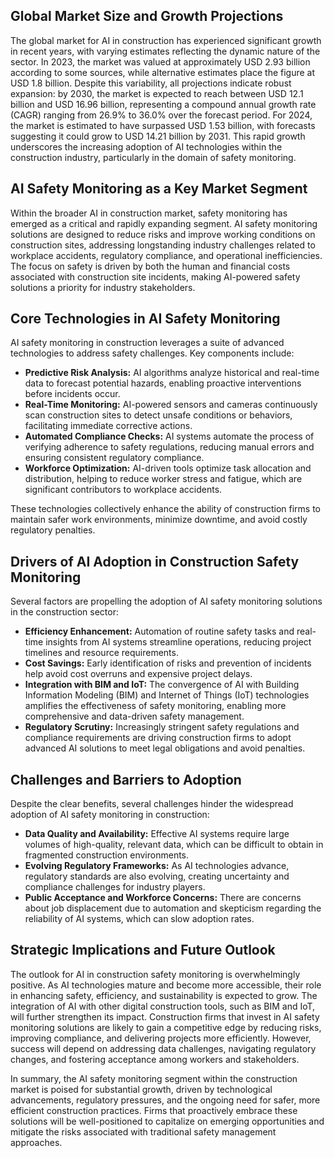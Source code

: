 ## Global Market Size and Growth Projections
The global market for AI in construction has experienced significant growth in recent years, with varying estimates reflecting the dynamic nature of the sector. In 2023, the market was valued at approximately USD 2.93 billion according to some sources, while alternative estimates place the figure at USD 1.8 billion. Despite this variability, all projections indicate robust expansion: by 2030, the market is expected to reach between USD 12.1 billion and USD 16.96 billion, representing a compound annual growth rate (CAGR) ranging from 26.9% to 36.0% over the forecast period. For 2024, the market is estimated to have surpassed USD 1.53 billion, with forecasts suggesting it could grow to USD 14.21 billion by 2031. This rapid growth underscores the increasing adoption of AI technologies within the construction industry, particularly in the domain of safety monitoring.

## AI Safety Monitoring as a Key Market Segment
Within the broader AI in construction market, safety monitoring has emerged as a critical and rapidly expanding segment. AI safety monitoring solutions are designed to reduce risks and improve working conditions on construction sites, addressing longstanding industry challenges related to workplace accidents, regulatory compliance, and operational inefficiencies. The focus on safety is driven by both the human and financial costs associated with construction site incidents, making AI-powered safety solutions a priority for industry stakeholders.

## Core Technologies in AI Safety Monitoring
AI safety monitoring in construction leverages a suite of advanced technologies to address safety challenges. Key components include:
- **Predictive Risk Analysis:** AI algorithms analyze historical and real-time data to forecast potential hazards, enabling proactive interventions before incidents occur.
- **Real-Time Monitoring:** AI-powered sensors and cameras continuously scan construction sites to detect unsafe conditions or behaviors, facilitating immediate corrective actions.
- **Automated Compliance Checks:** AI systems automate the process of verifying adherence to safety regulations, reducing manual errors and ensuring consistent regulatory compliance.
- **Workforce Optimization:** AI-driven tools optimize task allocation and distribution, helping to reduce worker stress and fatigue, which are significant contributors to workplace accidents.

These technologies collectively enhance the ability of construction firms to maintain safer work environments, minimize downtime, and avoid costly regulatory penalties.

## Drivers of AI Adoption in Construction Safety Monitoring
Several factors are propelling the adoption of AI safety monitoring solutions in the construction sector:
- **Efficiency Enhancement:** Automation of routine safety tasks and real-time insights from AI systems streamline operations, reducing project timelines and resource requirements.
- **Cost Savings:** Early identification of risks and prevention of incidents help avoid cost overruns and expensive project delays.
- **Integration with BIM and IoT:** The convergence of AI with Building Information Modeling (BIM) and Internet of Things (IoT) technologies amplifies the effectiveness of safety monitoring, enabling more comprehensive and data-driven safety management.
- **Regulatory Scrutiny:** Increasingly stringent safety regulations and compliance requirements are driving construction firms to adopt advanced AI solutions to meet legal obligations and avoid penalties.

## Challenges and Barriers to Adoption
Despite the clear benefits, several challenges hinder the widespread adoption of AI safety monitoring in construction:
- **Data Quality and Availability:** Effective AI systems require large volumes of high-quality, relevant data, which can be difficult to obtain in fragmented construction environments.
- **Evolving Regulatory Frameworks:** As AI technologies advance, regulatory standards are also evolving, creating uncertainty and compliance challenges for industry players.
- **Public Acceptance and Workforce Concerns:** There are concerns about job displacement due to automation and skepticism regarding the reliability of AI systems, which can slow adoption rates.

## Strategic Implications and Future Outlook
The outlook for AI in construction safety monitoring is overwhelmingly positive. As AI technologies mature and become more accessible, their role in enhancing safety, efficiency, and sustainability is expected to grow. The integration of AI with other digital construction tools, such as BIM and IoT, will further strengthen its impact. Construction firms that invest in AI safety monitoring solutions are likely to gain a competitive edge by reducing risks, improving compliance, and delivering projects more efficiently. However, success will depend on addressing data challenges, navigating regulatory changes, and fostering acceptance among workers and stakeholders.

In summary, the AI safety monitoring segment within the construction market is poised for substantial growth, driven by technological advancements, regulatory pressures, and the ongoing need for safer, more efficient construction practices. Firms that proactively embrace these solutions will be well-positioned to capitalize on emerging opportunities and mitigate the risks associated with traditional safety management approaches.